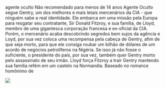 agente oculto 
Não recomendado para menos de 14 anos
Agente Oculto segue Gentry, um dos melhores e mais letais mercenários da CIA - que ninguém sabe a real identidade. Ele embarca em uma missão pela Europa para resgatar seu contratante, Sir Donald Fitzroy, e sua família, de Lloyd, membro de uma gigantesca corporação francesa e ex-oficial da CIA. Porém, o mercenário acaba descobrindo segredos bem sujos da agência e Loyd, por sua vez coloca uma recompensa pela cabeça de Gentry, afim de que seja morto, para que ele consiga roubar um bilhão de dólares de um acordo de negócios petrolíferos na Nigéria. Se isso já não fosse o suficiente, o presidente do país, por sua vez, também quer Gentry morto pelo assassinato de seu irmão. Lloyd força Fitzroy a trair Gentry mantendo sua família refém em um castelo na Normandia. Baseado no romance homônimo de 

![](![17315942044291837184447785015328](https://github.com/user-attachments/assets/2582f08f-7ad7-478e-9ce9-b65af8fef29e))

